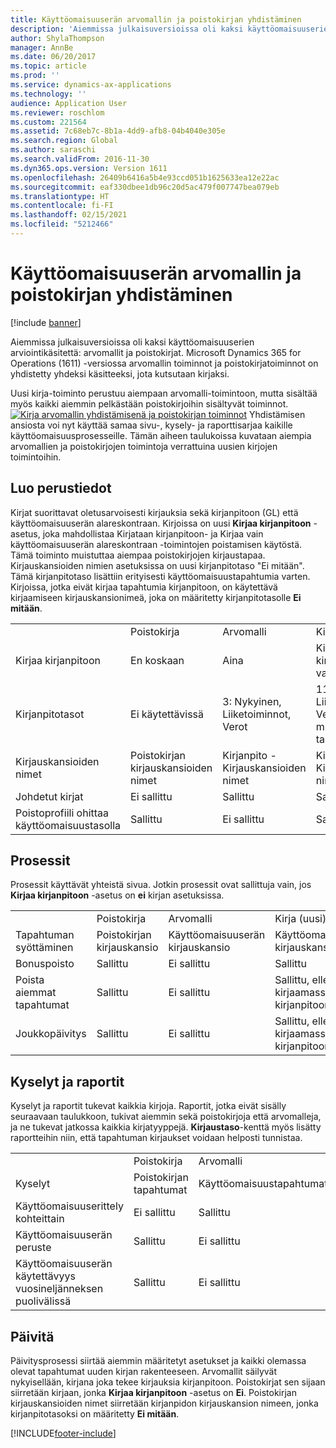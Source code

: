 ```yaml
---
title: Käyttöomaisuuserän arvomallin ja poistokirjan yhdistäminen
description: 'Aiemmissa julkaisuversioissa oli kaksi käyttöomaisuuserien arviointikäsitettä: arvomallit ja poistokirjat. Microsoft Dynamics 365 for Operations (1611) -versiossa arvomallin toiminnot ja poistokirjatoiminnot on yhdistetty yhdeksi käsitteeksi, jota kutsutaan kirjaksi.'
author: ShylaThompson
manager: AnnBe
ms.date: 06/20/2017
ms.topic: article
ms.prod: ''
ms.service: dynamics-ax-applications
ms.technology: ''
audience: Application User
ms.reviewer: roschlom
ms.custom: 221564
ms.assetid: 7c68eb7c-8b1a-4dd9-afb8-04b4040e305e
ms.search.region: Global
ms.author: saraschi
ms.search.validFrom: 2016-11-30
ms.dyn365.ops.version: Version 1611
ms.openlocfilehash: 26409b6416a5b4e93ccd051b1625633ea12e22ac
ms.sourcegitcommit: eaf330dbee1db96c20d5ac479f007747bea079eb
ms.translationtype: HT
ms.contentlocale: fi-FI
ms.lasthandoff: 02/15/2021
ms.locfileid: "5212466"
---
```

# <a name="fixed-asset-value-model-and-depreciation-book-merge"></a>Käyttöomaisuuserän arvomallin ja poistokirjan yhdistäminen

[!include [banner](../includes/banner.md)]

Aiemmissa julkaisuversioissa oli kaksi käyttöomaisuuserien arviointikäsitettä: arvomallit ja poistokirjat. Microsoft Dynamics 365 for Operations (1611) -versiossa arvomallin toiminnot ja poistokirjatoiminnot on yhdistetty yhdeksi käsitteeksi, jota kutsutaan kirjaksi.

Uusi kirja-toiminto perustuu aiempaan arvomalli-toimintoon, mutta sisältää myös kaikki aiemmin pelkästään poistokirjoihin sisältyvät toiminnot. [![Kirja arvomallin yhdistämisenä ja poistokirjan toiminnot](./media/fixed-assets.png)](./media/fixed-assets.png) Yhdistämisen ansiosta voi nyt käyttää samaa sivu-, kysely- ja raporttisarjaa kaikille käyttöomaisuusprosesseille. Tämän aiheen taulukoissa kuvataan aiempia arvomallien ja poistokirjojen toimintoja verrattuina uusien kirjojen toimintoihin.

## <a name="setup"></a>Luo perustiedot
Kirjat suorittavat oletusarvoisesti kirjauksia sekä kirjanpitoon (GL) että käyttöomaisuuserän alareskontraan. Kirjoissa on uusi **Kirjaa kirjanpitoon** -asetus, joka mahdollistaa Kirjataan kirjanpitoon- ja Kirjaa vain käyttöomaisuuserän alareskontraan -toimintojen poistamisen käytöstä. Tämä toiminto muistuttaa aiempaa poistokirjojen kirjaustapaa. Kirjauskansioiden nimien asetuksissa on uusi kirjanpitotaso "Ei mitään". Tämä kirjanpitotaso lisättiin erityisesti käyttöomaisuustapahtumia varten. Kirjoissa, jotka eivät kirjaa tapahtumia kirjanpitoon, on käytettävä kirjaamiseen kirjauskansionimeä, joka on määritetty kirjanpitotasolle **Ei mitään**.

|                                                  |                                 |                                 |                                                         |
|--------------------------------------------------|---------------------------------|---------------------------------|---------------------------------------------------------|
|                                                  | Poistokirja               | Arvomalli                     | Kirja (uusi)                                              |
| Kirjaa kirjanpitoon                                   | En koskaan                           | Aina                          | Kirjanpitoon kirjaamisen vaihtoehto                                |
| Kirjanpitotasot                                   | Ei käytettävissä                  | 3: Nykyinen, Liiketoiminnot, Verot | 11: Nykyinen, Liiketoiminnot, Vero, 7 mukautettua tasoa, Ei mitään |
| Kirjauskansioiden nimet                                    | Poistokirjan kirjauskansioiden nimet | Kirjanpito - Kirjauskansioiden nimet              | Kirjanpito - Kirjauskansioiden nimet                                      |
| Johdetut kirjat                                    | Ei sallittu                     | Sallittu                         | Sallittu                                                 |
| Poistoprofiili ohittaa käyttöomaisuustasolla | Sallittu                         | Ei sallittu                     | Sallittu                                                 |

## <a name="processes"></a>Prosessit
Prosessit käyttävät yhteistä sivua. Jotkin prosessit ovat sallittuja vain, jos **Kirjaa kirjanpitoon** -asetus on **ei** kirjan asetuksissa.

|                                |                           |                     |                                          |
|--------------------------------|---------------------------|---------------------|------------------------------------------|
|                                | Poistokirja         | Arvomalli         | Kirja (uusi)                               |
| Tapahtuman syöttäminen              | Poistokirjan kirjauskansio | Käyttöomaisuuserän kirjauskansio | Käyttöomaisuuserän kirjauskansio                      |
| Bonuspoisto             | Sallittu                   | Ei sallittu         | Sallittu                                  |
| Poista aiemmat tapahtumat | Sallittu                   | Ei sallittu         | Sallittu, ellet ole kirjaamassa kirjanpitoon |
| Joukkopäivitys                    | Sallittu                   | Ei sallittu         | Sallittu, ellet ole kirjaamassa kirjanpitoon |

## <a name="inquiries-and-reports"></a>Kyselyt ja raportit
Kyselyt ja raportit tukevat kaikkia kirjoja. Raportit, jotka eivät sisälly seuraavaan taulukkoon, tukivat aiemmin sekä poistokirjoja että arvomalleja, ja ne tukevat jatkossa kaikkia kirjatyyppejä. **Kirjaustaso**-kenttä myös lisätty raportteihin niin, että tapahtuman kirjaukset voidaan helposti tunnistaa.

|                                       |                                |                          |                          |
|---------------------------------------|--------------------------------|--------------------------|--------------------------|
|                                       | Poistokirja              | Arvomalli              | Kirja (uusi)               |
| Kyselyt                             | Poistokirjan tapahtumat | Käyttöomaisuustapahtumat | Käyttöomaisuustapahtumat |
| Käyttöomaisuuserittely kohteittain                 | Ei sallittu                    | Sallittu                  | Sallittu                  |
| Käyttöomaisuuserän peruste                     | Sallittu                        | Ei sallittu              | Sallittu                  |
| Käyttöomaisuuserän käytettävyys vuosineljänneksen puolivälissä | Sallittu                        | Ei sallittu              | Sallittu                  |

## <a name="upgrade"></a>Päivitä
Päivitysprosessi siirtää aiemmin määritetyt asetukset ja kaikki olemassa olevat tapahtumat uuden kirjan rakenteeseen. Arvomallit säilyvät nykyisellään, kirjana joka tekee kirjauksia kirjanpitoon. Poistokirjat sen sijaan siirretään kirjaan, jonka **Kirjaa kirjanpitoon** -asetus on **Ei**. Poistokirjan kirjauskansioiden nimet siirretään kirjanpidon kirjauskansion nimeen, jonka kirjanpitotasoksi on määritetty **Ei mitään**.





[!INCLUDE[footer-include](../../includes/footer-banner.md)]